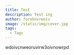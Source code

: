 ```yaml
---
title: Test
description: Test ing
author: foreknvrwoiv
image: /static/img/cover.jpg
tags:
  - Tags
---
```

wdoivcnweoruvirw3oivnowrpd
